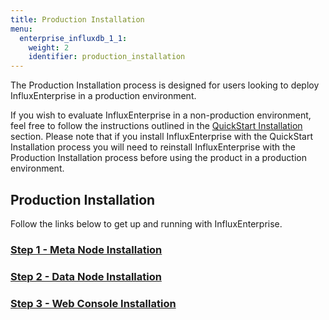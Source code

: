 ```yaml
---
title: Production Installation
menu:
  enterprise_influxdb_1_1:
    weight: 2
    identifier: production_installation
---
```


The Production Installation process is designed for users looking to deploy
InfluxEnterprise in a production environment.

If you wish to evaluate InfluxEnterprise in a non-production
environment, feel free to follow the instructions outlined in the
[QuickStart Installation](/enterprise_influxdb/v1.1/quickstart_installation) section.
Please note that if you install InfluxEnterprise with the QuickStart Installation process you
will need to reinstall InfluxEnterprise with the Production Installation
process before using the product in a production environment.


## Production Installation

Follow the links below to get up and running with InfluxEnterprise.

### [Step 1 - Meta Node Installation](/enterprise_influxdb/v1.1/production_installation/meta_node_installation/)
### [Step 2 - Data Node Installation](/enterprise_influxdb/v1.1/production_installation/data_node_installation/)
### [Step 3 - Web Console Installation](/enterprise_influxdb/v1.1/production_installation/web_console_installation/)
